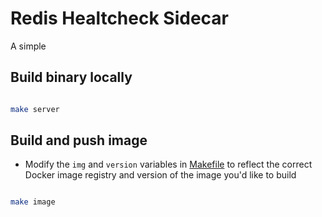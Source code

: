 # Redis Healtcheck Sidecar
A simple 

## Build binary locally
```bash

make server

```

## Build and push image
- Modify the `img` and `version` variables in [Makefile](Makefile) to reflect the correct Docker image registry and version of the image you'd like to build 
```bash

make image

```